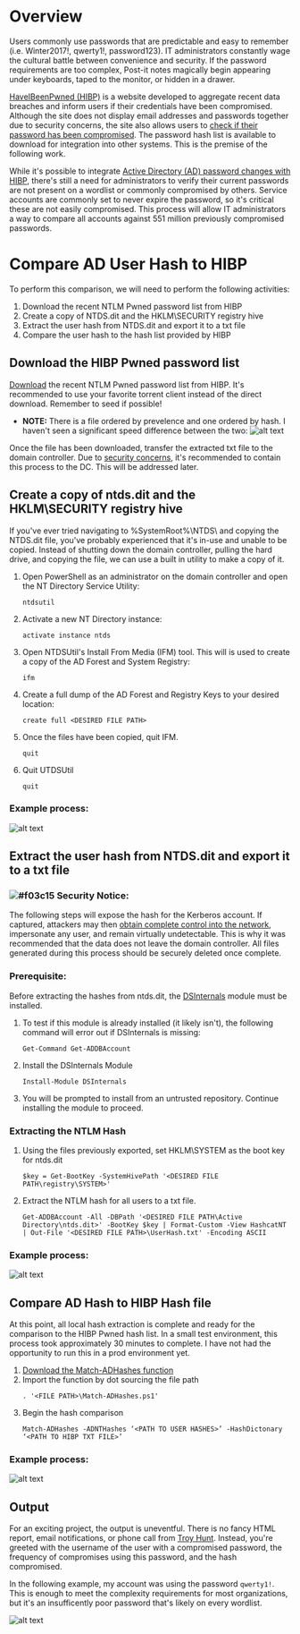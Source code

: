# Overview
Users commonly use passwords that are predictable and easy to remember (i.e. Winter2017!, qwerty1!, password123). IT administrators constantly wage the cultural battle between convenience and security. If the password requirements are too complex, Post-it notes magically begin appearing under keyboards, taped to the monitor, or hidden in a drawer. 

[HaveIBeenPwned (HIBP)](https://haveibeenpwned.com/) is a website developed to aggregate recent data breaches and inform users if their credentials have been compromised. Although the site does not display email addresses and passwords together due to security concerns, the site also allows users to [check if their password has been compromised](https://haveibeenpwned.com/Passwords). The password hash list is available to download for integration into other systems. This is the premise of the following work. 

While it's possible to integrate [Active Directory (AD) password changes with HIBP](https://github.com/braimee/bpatty/blob/master/blue_team/pwnedpasswords.md), there's still a need for administrators to verify their current passwords are not present on a wordlist or commonly compromised by others. Service accounts are commonly set to never expire the password, so it's critical these are not easily compromised. This process will allow IT administrators a way to compare all accounts against 551 million previously compromised passwords. 

# Compare AD User Hash to HIBP
To perform this comparison, we will need to perform the following activities: 

1. Download the recent NTLM Pwned password list from HIBP
2. Create a copy of NTDS.dit and the HKLM\SECURITY registry hive
3. Extract the user hash from NTDS.dit and export it to a txt file
4. Compare the user hash to the hash list provided by HIBP

## Download the HIBP Pwned password list
[Download](https://haveibeenpwned.com/Passwords) the recent NTLM Pwned password list from HIBP. It's recommended to use your favorite torrent client instead of the direct download. Remember to seed if possible!
   * **NOTE:** There is a file ordered by prevelence and one ordered by hash. I haven't seen a significant speed difference between the two:
     ![alt text](https://github.com/mysecus/HaveIBeenPwned/blob/master/pics/Match%20Hash%20Speed%20Test.png "Hash Comparison Speed Test")

Once the file has been downloaded, transfer the extracted txt file to the domain controller. Due to [security concerns](https://blog.stealthbits.com/complete-domain-compromise-with-golden-tickets/), it's recommended to contain this process to the DC. This will be addressed later.


## Create a copy of ntds.dit and the HKLM\SECURITY registry hive
If you've ever tried navigating to %SystemRoot%\NTDS\ and copying the NTDS.dit file, you've probably experienced that it's in-use and unable to be copied. Instead of shutting down the domain controller, pulling the hard drive, and copying the file, we can use a built in utility to make a copy of it. 

1. Open PowerShell as an administrator on the domain controller and open the NT Directory Service Utility: 
    ```
    ntdsutil
    ```
2. Activate a new NT Directory instance: 
    ```
    activate instance ntds
    ```
3. Open NTDSUtil's Install From Media (IFM) tool. This will is used to create a copy of the AD Forest and System Registry: 
    ```
    ifm
    ```
4. Create a full dump of the AD Forest and Registry Keys to your desired location: 
    ```
    create full <DESIRED FILE PATH>
    ```
5. Once the files have been copied, quit IFM. 
    ```
    quit
    ```
6. Quit UTDSUtil
    ```
    quit
    ```

### Example process:

![alt text](https://github.com/mysecus/HaveIBeenPwned/blob/master/pics/NTDS.png "Create copy of AD Forest and Registry")

## Extract the user hash from NTDS.dit and export it to a txt file

### ![#f03c15](https://placehold.it/15/f03c15/000000?text=+) **Security Notice:** 

The following steps will expose the hash for the Kerberos account. If captured, attackers may then [obtain complete control into the network](https://blog.stealthbits.com/complete-domain-compromise-with-golden-tickets/), impersonate any user, and remain virtually undetectable. This is why it was recommended that the data does not leave the domain controller. All files generated during this process should be securely deleted once complete. 

### Prerequisite: 
Before extracting the hashes from ntds.dit, the [DSInternals](https://github.com/MichaelGrafnetter/DSInternals) module must be installed. 

1. To test if this module is already installed (it likely isn't), the following command will error out if DSInternals is missing:
    ```
    Get-Command Get-ADDBAccount
    ```
2. Install the DSInternals Module
    ```
    Install-Module DSInternals
    ```
3. You will be prompted to install from an untrusted repository. Continue installing the module to proceed. 

### Extracting the NTLM Hash
1. Using the files previously exported, set HKLM\SYSTEM as the boot key for ntds.dit
    ```
    $key = Get-BootKey -SystemHivePath '<DESIRED FILE PATH\registry\SYSTEM>'
    ```
2. Extract the NTLM hash for all users to a txt file.
    ```
    Get-ADDBAccount -All -DBPath '<DESIRED FILE PATH\Active Directory\ntds.dit>' -BootKey $key | Format-Custom -View HashcatNT | Out-File '<DESIRED FILE PATH>\UserHash.txt' -Encoding ASCII
    ```
    
### Example process:

![alt text](https://github.com/mysecus/HaveIBeenPwned/blob/master/pics/Extract%20Hash.png "Extract NTLM Hash")

## Compare AD Hash to HIBP Hash file
At this point, all local hash extraction is complete and ready for the comparison to the HIBP Pwned hash list. In a small test environment, this process took approximately 30 minutes to complete. I have not had the opportunity to run this in a prod environment yet. 

1. [Download the Match-ADHashes function](https://github.com/DGG-IT/Match-ADHashes/blob/master/Match-ADHashes.ps1)
2. Import the function by dot sourcing the file path
    ```
    . '<FILE PATH>\Match-ADHashes.ps1'
    ```
3. Begin the hash comparison
    ```
    Match-ADHashes -ADNTHashes ‘<PATH TO USER HASHES>’ -HashDictonary ‘<PATH TO HIBP TXT FILE>’
    
### Example process:

![alt text](https://github.com/mysecus/HaveIBeenPwned/blob/master/pics/Match%20Hash.png "Match NTLM Hash")

## Output

For an exciting project, the output is uneventful. There is no fancy HTML report, email notifications, or phone call from [Troy Hunt](https://haveibeenpwned.com/About). Instead, you're greeted with the username of the user with a compromised password, the frequency of compromises using this password, and the hash compromised. 

In the following example, my account was using the password ```qwerty1!```. This is enough to meet the complexity requirements for most organizations, but it's an insufficently poor password that's likely on every wordlist. 

![alt text](https://github.com/mysecus/HaveIBeenPwned/blob/master/pics/Final%20Output.png "Final Output")
